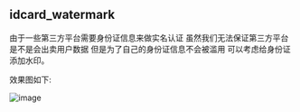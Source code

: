 ## idcard_watermark

由于一些第三方平台需要身份证信息来做实名认证 虽然我们无法保证第三方平台是不是会出卖用户数据 但是为了自己的身份证信息不会被滥用 可以考虑给身份证添加水印。

效果图如下:

![image](https://s2.ax1x.com/2019/05/04/EaQ97n.png)